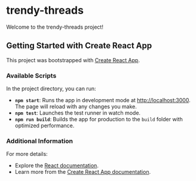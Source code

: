 # trendy-threads

Welcome to the trendy-threads project!

## Getting Started with Create React App

This project was bootstrapped with [Create React App](https://github.com/facebook/create-react-app).

### Available Scripts

In the project directory, you can run:

- **`npm start`**: Runs the app in development mode at [http://localhost:3000](http://localhost:3000). The page will reload with any changes you make.
- **`npm test`**: Launches the test runner in watch mode.
- **`npm run build`**: Builds the app for production to the `build` folder with optimized performance.

### Additional Information

For more details:

- Explore the [React documentation](https://reactjs.org/).
- Learn more from the [Create React App documentation](https://facebook.github.io/create-react-app/docs/getting-started).
